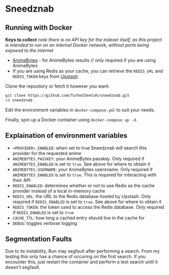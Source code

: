 # Sneedznab

## Running with Docker

**Keys to collect**
*note there is no API key for the indexer itself, as this project is intended to run on an internal Docker network, without ports being expoesd to the internet*

- [AnimeBytes](https://animebytes.tv/user.php?action=edit) - for AnimeBytes results // only required if you are using AnimeBytes
- If you are using Redis as your cache, you can retrieve the `REDIS_URL` and `REDIS_TOKEN` keys from [Upstash](https://console.upstash.com)

Clone the repository or fetch it however you want:

```sh
git clone https://github.com/TurboCheetah/sneedznab.git
cd sneedznab
```

Edit the environment variables in `docker-compose.yml` to suit your needs.

Finally, spin up a Docker container using `docker-compose up -d`.

## Explaination of environment variables

- `<PROVIDER>_ENABLED`: when set to true Sneedznab will search this provider for the requested anime
- `ANIMEBYTES_PASSKEY`: your AnimeBytes passkey. Only required if `ANIMEBYTES_ENABLED` is set to `true`. See above for where to obtain it
- `ANIMEBYTES_USERNAME`: your AnimeBytes usersname. Only required if `ANIMEBYTES_ENABLED` is set to `true`. This is required for interacting with their API
- `REDIS_ENABLED`: determines whether or not to use Redis as the cache provider instead of a local in-memory cache
- `REDIS_URL`: the URL to the Redis database hosted by Upstash. Only required if `REDIS_ENABLED` is set to `true`. See above for where to obtain it
- `REDIS_TOKEN`: the token used to access the Redis database. Only required if `REDIS_ENABLED` is set to `true`
- `CACHE_TTL`: how long a cached entry should live in the cache for
- `DEBUG`: toggles verbose logging

## Segmentation Faults

Due to its instability, Bun may segfault after performing a search. From my testing this only has a chance of occuring on the first search. If you encounter this, just restart the container and perform a test search until it doesn't segfault.
